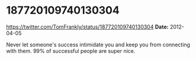 # 187720109740130304
https://twitter.com/TomFrankly/status/187720109740130304
**Date:** 2012-04-05

Never let someone's success intimidate you and keep you from connecting with them. 99% of successful people are super nice.
